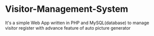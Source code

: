 # Visitor-Management-System
It's a simple Web App written in PHP and MySQL(database) to manage visitor register with advance feature of auto picture generator
